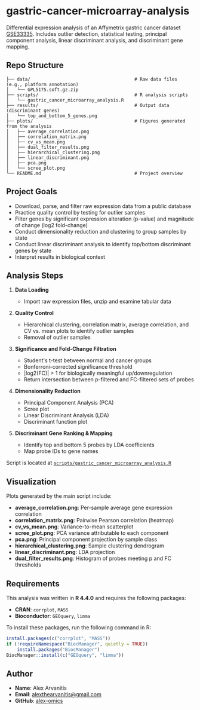 # gastric-cancer-microarray-analysis
Differential expression analysis of an Affymetrix gastric cancer dataset [GSE33335](https://www.ncbi.nlm.nih.gov/geo/query/acc.cgi?acc=GSE33335).
Includes outlier detection, statistical testing, principal component analysis, linear discriminant analysis, and discriminant gene mapping.

## Repo Structure
```
├── data/                                       # Raw data files (e.g., platform annotation)  
│   └── GPL5175.soft.gz.zip  
├── scripts/                                    # R analysis scripts  
│   └── gastric_cancer_microarray_analysis.R  
├── results/                                    # Output data (discriminant genes)  
│   └── top_and_bottom_5_genes.png  
├── plots/                                      # Figures generated from the analysis  
│   ├── average_correlation.png  
│   ├── correlation_matrix.png  
│   ├── cv_vs_mean.png  
│   ├── dual_filter_results.png  
│   ├── hierarchical_clustering.png  
│   ├── linear_discriminant.png  
│   ├── pca.png  
│   └── scree_plot.png  
└── README.md                                   # Project overview  
```

## Project Goals

- Download, parse, and filter raw expression data from a public database
- Practice quality control by testing for outlier samples
- Filter genes by significant expression alteration (p-value) and magnitude of change (log2 fold-change)
- Conduct dimensionality reduction and clustering to group samples by state
- Conduct linear discriminant analysis to identify top/bottom discriminant genes by state
- Interpret results in biological context

## Analysis Steps

1. **Data Loading**
   - Import raw expression files, unzip and examine tabular data

2. **Quality Control**
   - Hierarchical clustering, correlation matrix, average correlation, and CV vs. mean plots to identify outlier samples
   - Removal of outlier samples
  
3. **Significance and Fold-Change Filtration**
   - Student's t-test between normal and cancer groups
   - Bonferroni-corrected significance threshold
   - |log2(FC)| > 1 for biologically meaningful up/downregulation
   - Return intersection between p-filtered and FC-filtered sets of probes

4. **Dimensionality Reduction**
   - Principal Component Analysis (PCA)
   - Scree plot
   - Linear Discriminant Analysis (LDA)
   - Discriminant function plot
  
5. **Discriminant Gene Ranking & Mapping**
   - Identify top and bottom 5 probes by LDA coefficients
   - Map probe IDs to gene names

Script is located at [`scripts/gastric_cancer_microarray_analysis.R`](scripts/gastric_cancer_microarray_analysis.R)

## Visualization

Plots generated by the main script include:

- **average_correlation.png**: Per-sample average gene expression correlation  
- **correlation_matrix.png**: Pairwise Pearson correlation (heatmap)
- **cv_vs_mean.png**: Variance-to-mean scatterplot  
- **scree_plot.png**: PCA variance attributable to each component 
- **pca.png**: Principal component projection by sample class
- **hierarchical_clustering.png**: Sample clustering dendrogram  
- **linear_discriminant.png**: LDA projection  
- **dual_filter_results.png**: Histogram of probes meeting p and FC thresholds

## Requirements

This analysis was written in **R 4.4.0** and requires the following packages:

- **CRAN**: `corrplot`, `MASS`
- **Bioconductor**: `GEOquery`, `limma`

To install these packages, run the following command in R:

```r
install.packages(c("corrplot", "MASS"))
if (!requireNamespace("BiocManager", quietly = TRUE))
    install.packages("BiocManager")
BiocManager::install(c("GEOquery", "limma"))
```

## Author

- **Name**: Alex Arvanitis  
- **Email**: [alexthearvanitis@gmail.com](mailto:alexthearvanitis@gmail.com)
- **GitHub**: [alex-omics](https://github.com/alex-omics)

